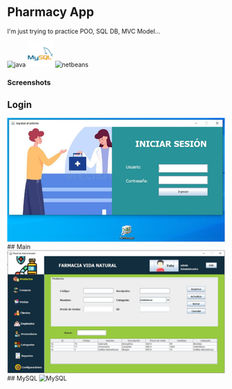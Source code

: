 # Pharmacy App
I'm just trying to practice POO, SQL DB, MVC Model...

<p align="left">
<img src="https://cdn.icon-icons.com/icons2/2415/PNG/512/java_original_logo_icon_146458.png" alt="java" width="50" height="50"/>
<img src="https://raw.githubusercontent.com/devicons/devicon/master/icons/mysql/mysql-original-wordmark.svg" alt="mysql" width="60" height="60"/>
<img src="https://upload.wikimedia.org/wikipedia/commons/thumb/9/98/Apache_NetBeans_Logo.svg/1776px-Apache_NetBeans_Logo.svg.png" alt="netbeans" width="40" height="40"/>
</p>

### Screenshots
## Login
<img src="https://raw.githubusercontent.com/carjes80/Java_Farmacia_Practica/master/src/images/Login.JPG" alt="Login"/>
## Main
<img src="https://raw.githubusercontent.com/carjes80/Java_Farmacia_Practica/master/src/images/app.JPG" alt="main"/>
## MySQL
<img src="https://raw.githubusercontent.com/carjes80/Java_Farmacia_Practica/master/src/images/MySQL" alt="MySQL"/>

